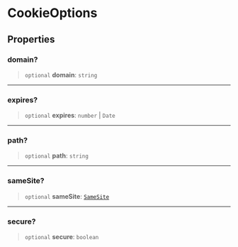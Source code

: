 # CookieOptions

## Properties

### domain?

> `optional` **domain**: `string`

***

### expires?

> `optional` **expires**: `number` \| `Date`

***

### path?

> `optional` **path**: `string`

***

### sameSite?

> `optional` **sameSite**: [`SameSite`](../type-aliases/SameSite.md)

***

### secure?

> `optional` **secure**: `boolean`
